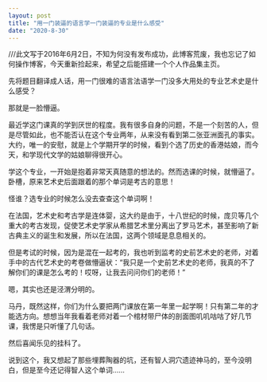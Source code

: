 ```yaml
---
layout: post
title: "用一门装逼的语言学一门装逼的专业是什么感受"
date: "2020-8-30"
---
```


///此文写于2016年6月2日，不知为何没有发布成功，此博客荒废，我也忘记了如何操作博客，今天重新捡起来，希望之后能搭建一个个人作品集主页。

先将题目翻译成人话，用一门很难的语言法语学一门没多大用处的专业艺术史是什么感受？

那就是一脸懵逼。

最近学这门课真的学到厌世的程度。我有很多自身的问题，不是一个刻苦的人，但是尽管如此，也不能否认在这个专业两年，从来没有看到第二张亚洲面孔的事实。大约，唯一的安慰，就是上个学期开学的时候，看到个选了历史的香港姑娘，而今天，和学现代文学的姑娘聊得很开心。

学这个专业，一开始是抱着非常天真随意的想法的。然而选课的时候，就懵逼了。卧槽，原来艺术史后面跟着的那个单词是考古的意思！

怪谁？选专业的时候怎么没去查查这个单词啊！

在法国，艺术史和考古学是连体婴，这大约是由于，十八世纪的时候，庞贝等几个重大的考古发现，促使艺术史学家从希腊艺术里分离出了罗马艺术，甚至影响了新古典主义的诞生和发展，所以在法国，这两个领域是息息相关的。

但是考试的时候，因为是混在一起考的，我也听到监考的史前艺术史的老师，对着手中的古代艺术史的考卷做懵逼状：“我只是一个史前艺术史的老师，我真的不了解你们的课是怎么考的！哎呀，让我去问问你们的老师！”

嗯，其实也还是泾渭分明的。

马丹，既然这样，你们为什么要把两门课放在第一年里一起学啊！只有第二年的才能选方向。想想当年我看着老师对着一个棺材带尸体的剖面图叽叽咕咕了好几节课，我愣是只听懂了几句话。

然后喜闻乐见的挂科了。

说到这个，我又想起了那些埋葬陶器的坑，还有智人洞穴遗迹神马的，至今没明白，但是至今还记得智人这个单词……

